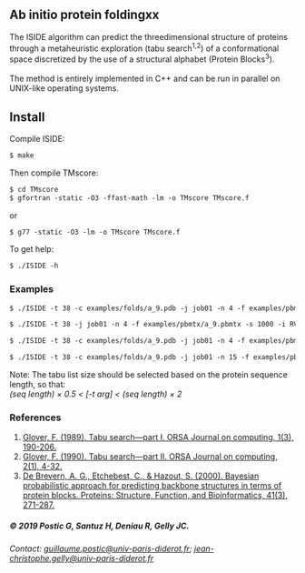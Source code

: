 ## Ab initio protein foldingxx

The ISIDE algorithm can predict the threedimensional structure of proteins through a metaheuristic exploration (tabu search<sup>1,2</sup>) of a conformational space discretized by the use of a structural alphabet (Protein Blocks<sup>3</sup>).  
&nbsp;  
The method is entirely implemented in C++ and can be run in parallel on UNIX-like operating systems.

## Install

Compile ISIDE:
```markdown
$ make
```
Then compile TMscore:
```markdown
$ cd TMscore
$ gfortran -static -O3 -ffast-math -lm -o TMscore TMscore.f
```
or
```markdown
$ g77 -static -O3 -lm -o TMscore TMscore.f
```
To get help:
```markdown
$ ./ISIDE -h
```


### Examples

```markdown
$ ./ISIDE -t 38 -c examples/folds/a_9.pdb -j job01 -n 4 -f examples/pbmtx/a_9.pbmtx -s 1000
```
```markdown
$ ./ISIDE -t 38 -j job01 -n 4 -f examples/pbmtx/a_9.pbmtx -s 1000 -i RVIAMPSVRKYAREKGVDIRLVQGTGKNGRVLKEDIDAFLAG
```
```markdown
$ ./ISIDE -t 38 -c examples/folds/a_9.pdb -j job01 -n 4 -f examples/pbmtx/a_9.pbmtx -s 1000 -y 0.20
```
```markdown
$ ./ISIDE -t 38 -c examples/folds/a_9.pdb -j job01 -n 15 -f examples/pbmtx/a_9.pbmtx -s 1000 -r 0.08
```


Note: The tabu list size should be selected based on the protein sequence length, so that:  
*(seq length) × 0.5 < [-t arg] < (seq length) × 2*

### References
1. [Glover, F. (1989). Tabu search—part I. ORSA Journal on computing, 1(3), 190-206.](https://pubsonline.informs.org/doi/abs/10.1287/ijoc.1.3.190)
2. [Glover, F. (1990). Tabu search—part II. ORSA Journal on computing, 2(1), 4-32.](https://pubsonline.informs.org/doi/abs/10.1287/ijoc.2.1.4)
3. [De Brevern, A. G., Etchebest, C., & Hazout, S. (2000). Bayesian probabilistic approach for predicting backbone structures in terms of protein blocks. Proteins: Structure, Function, and Bioinformatics, 41(3), 271-287.](https://onlinelibrary.wiley.com/doi/full/10.1002/1097-0134%2820001115%2941%3A3%3C271%3A%3AAID-PROT10%3E3.0.CO%3B2-Z)


##### © 2019 Postic G, Santuz H, Deniau R, Gelly JC.
###### Contact: [guillaume.postic@univ-paris-diderot.fr](mailto:guillaume.postic@univ-paris-diderot.fr); [jean-christophe.gelly@univ-paris-diderot.fr](mailto:jean-christophe.gelly@univ-paris-diderot.fr)

